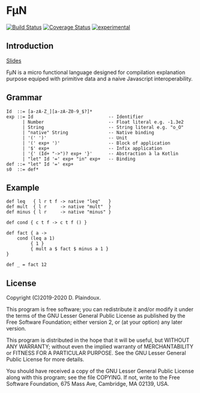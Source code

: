 # F&micro;N

[![Build Status](https://travis-ci.org/d-plaindoux/mfun.svg)](https://travis-ci.org/d-plaindoux/mfun)
[![Coverage Status](https://coveralls.io/repos/d-plaindoux/mfun/badge.png?branch=master)](https://coveralls.io/r/d-plaindoux/mfun?branch=master)
[![experimental](http://badges.github.io/stability-badges/dist/experimental.svg)](http://github.com/badges/stability-badges)

## Introduction

[Slides](http://d.plaindoux.free.fr/talks/lambdalille/mfun/index.html#/)

F&micro;N is a micro functional language designed for compilation explanation purpose equiped with primitive data and a naive Javascript interoperability.

## Grammar

```
Id  ::= [a-zA-Z_][a-zA-Z0-9_$?]*
exp ::= Id                            -- Identifier
      | Number                        -- Float literal e.g. -1.3e2
      | String                        -- String literal e.g. "o_O"
      | "native" String               -- Native binding
      | '(' ')'                       -- Unit
      | '(' exp+ ')'                  -- Block of application
      | '$' exp+                      -- Infix application
      | '{' (Id+ "->")? exp+ '}'      -- Abstraction à la Kotlin
      | "let" Id '=' exp+ "in" exp+   -- Binding
def ::= "let" Id '=' exp+
s0  ::= def* 
```

## Example

```
def leq   { l r t f -> native "leq"   }
def mult  { l r     -> native "mult"  }
def minus { l r     -> native "minus" }

def cond { c t f -> c t f () }

def fact { a ->
    cond (leq a 1)
         { 1 }
         { mult a $ fact $ minus a 1 }
}         

def _ = fact 12
```

## License

Copyright (C)2019-2020 D. Plaindoux.

This program is  free software; you can redistribute  it and/or modify
it  under the  terms  of  the GNU  Lesser  General  Public License  as
published by  the Free Software  Foundation; either version 2,  or (at
your option) any later version.

This program  is distributed in the  hope that it will  be useful, but
WITHOUT   ANY  WARRANTY;   without  even   the  implied   warranty  of
MERCHANTABILITY  or FITNESS  FOR  A PARTICULAR  PURPOSE.  See the  GNU
Lesser General Public License for more details.

You  should have  received a  copy of  the GNU  Lesser General  Public
License along with  this program; see the file COPYING.  If not, write
to the  Free Software Foundation,  675 Mass Ave, Cambridge,  MA 02139,
USA.
